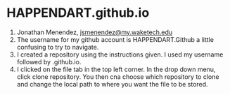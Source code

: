 # HAPPENDART.github.io
1. Jonathan Menendez, jsmenendez@my.waketech.edu
2. The username for my github account is HAPPENDART.Github a little confusing to try to navigate.
3. I created a repository using the instructions given. I used my username followed by .github.io.
4. I clicked on the file tab in the top left corner. In the drop down menu, click clone repository. You then cna choose which repository to clone and change the local path to where you want the file to be stored.